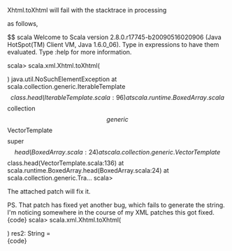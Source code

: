 Xhtml.toXhtml will fail with the stacktrace in processing <div></div> as follows,

$$ scala
Welcome to Scala version 2.8.0.r17745-b20090516020906 (Java
HotSpot(TM) Client VM, Java 1.6.0_06).
Type in expressions to have them evaluated.
Type :help for more information.

scala> scala.xml.Xhtml.toXhtml(<div></div>)
java.util.NoSuchElementException
      at scala.collection.generic.IterableTemplate$$class.head(IterableTemplate.scala:96)
      at scala.runtime.BoxedArray.scala$$collection$$generic$$VectorTemplate$$$$super$$head(BoxedArray.scala:24)
      at scala.collection.generic.VectorTemplate$$class.head(VectorTemplate.scala:136)
      at scala.runtime.BoxedArray.head(BoxedArray.scala:24)
      at scala.collection.generic.Tra...
scala>

The attached patch will fix it.

PS. That patch has fixed yet another bug, which fails to generate the string.
I'm noticing somewhere in the course of my XML patches this got fixed.
{code}
scala> scala.xml.Xhtml.toXhtml(<div></div>) 
res2: String = <div></div>
{code}
